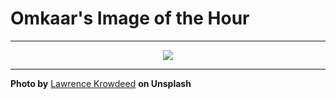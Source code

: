 # Omkaar's Image of the Hour

---

<div align="center">

<a href="https://unsplash.com/photos/sunset-illuminates-a-park-with-a-castle-W3Jy2WrRvdI">
  <img src="https://images.unsplash.com/photo-1751273560917-2cfcc1b9826b?crop=entropy&cs=tinysrgb&fit=max&fm=jpg&ixid=M3w3NjA2Nzh8MHwxfHJhbmRvbXx8fHx8fHx8fDE3NTQwNDI0MDB8&ixlib=rb-4.1.0&q=80&w=1080" style="max-width:100%; height:auto;">
</a>



</div>

---

**Photo by** [Lawrence Krowdeed](https://unsplash.com/@krowdeed) **on Unsplash**
